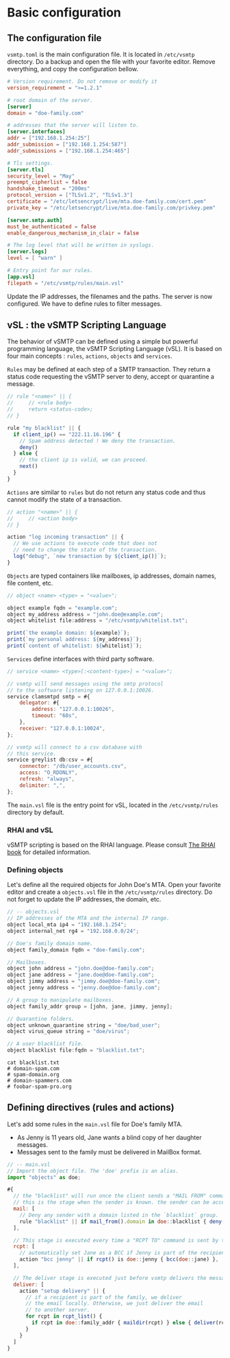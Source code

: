 # Basic configuration

## The configuration file

`vsmtp.toml` is the main configuration file. It is located in `/etc/vsmtp` directory. Do a backup and open the file with your favorite editor. Remove everything, and copy the configuration bellow.

```toml
# Version requirement. Do not remove or modify it
version_requirement = ">=1.2.1"

# root domain of the server.
[server]
domain = "doe-family.com"

# addresses that the server will listen to.
[server.interfaces]
addr = ["192.168.1.254:25"]
addr_submission = ["192.168.1.254:587"]
addr_submissions = ["192.168.1.254:465"]

# Tls settings.
[server.tls]
security_level = "May"
preempt_cipherlist = false
handshake_timeout = "200ms"
protocol_version = ["TLSv1.2", "TLSv1.3"]
certificate = "/etc/letsencrypt/live/mta.doe-family.com/cert.pem"
private_key = "/etc/letsencrypt/live/mta.doe-family.com/privkey.pem"

[server.smtp.auth]
must_be_authenticated = false
enable_dangerous_mechanism_in_clair = false

# The log level that will be written in syslogs.
[server.logs]
level = [ "warn" ]

# Entry point for our rules.
[app.vsl]
filepath = "/etc/vsmtp/rules/main.vsl"
```

Update the IP addresses, the filenames and the paths. The server is now configured. We have to define rules to filter messages.

## vSL : the vSMTP Scripting Language

The behavior of vSMTP can be defined using a simple but powerful programming language, the vSMTP Scripting Language (vSL). It is based on four main concepts : `rules`, `actions`, `objects` and `services`.

`Rules` may be defined at each step of a SMTP transaction. They return a status code requesting the vSMTP server to deny, accept or quarantine a message.

```js
// rule "<name>" || {
//     // <rule body>
//     return <status-code>;
// }

rule "my blacklist" || {
  if client_ip() == "222.11.16.196" {
    // Spam address detected ! We deny the transaction.
    deny()
  } else {
    // the client ip is valid, we can proceed.
    next()
  }
}
```

`Actions` are similar to `rules` but do not return any status code and thus cannot modify the state of a transaction.

```js
// action "<name>" || {
//     // <action body>
// }

action "log incoming transaction" || {
  // We use actions to execute code that does not
  // need to change the state of the transaction.
  log("debug", `new transaction by ${client_ip()}`);
}
```

`Objects` are typed containers like mailboxes, ip addresses, domain names, file content, etc.

```js
// object <name> <type> = "<value>";

object example fqdn = "example.com";
object my_address address = "john.doe@example.com";
object whitelist file:address = "/etc/vsmtp/whitelist.txt";

print(`the example domain: ${example}`);
print(`my personal address: ${my_address}`);
print(`content of whitelist: ${whitelist}`);
```

`Services` define interfaces with third party software.

```js
// service <name> <type>[:<content-type>] = "<value>";

// vsmtp will send messages using the smtp protocol
// to the software listening on 127.0.0.1:10026.
service clamsmtpd smtp = #{
    delegator: #{
        address: "127.0.0.1:10026",
        timeout: "60s",
    },
    receiver: "127.0.0.1:10024",
};

// vsmtp will connect to a csv database with
// this service.
service greylist db:csv = #{
    connector: "/db/user_accounts.csv",
    access: "O_RDONLY",
    refresh: "always",
    delimiter: ",",
};
```

The `main.vsl` file is the entry point for vSL, located in the `/etc/vsmtp/rules` directory by default.

### RHAI and vSL

vSMTP scripting is based on the RHAI language. Please consult [The RHAI book] for detailed information.

[The RHAI book]: https://rhai.rs/book/

### Defining objects

Let's define all the required objects for John Doe's MTA.
Open your favorite editor and create a `objects.vsl` file in the `/etc/vsmtp/rules` directory. Do not forget to update the IP addresses, the domain, etc.

```javascript
// -- objects.vsl
// IP addresses of the MTA and the internal IP range.
object local_mta ip4 = "192.168.1.254";
object internal_net rg4 = "192.168.0.0/24";

// Doe's family domain name.
object family_domain fqdn = "doe-family.com";

// Mailboxes.
object john address = "john.doe@doe-family.com";
object jane address = "jane.doe@doe-family.com";
object jimmy address = "jimmy.doe@doe-family.com";
object jenny address = "jenny.doe@doe-family.com";

// A group to manipulate mailboxes.
object family_addr group = [john, jane, jimmy, jenny];

// Quarantine folders.
object unknown_quarantine string = "doe/bad_user";
object virus_queue string = "doe/virus";

// A user blacklist file.
object blacklist file:fqdn = "blacklist.txt";
```

```shell
cat blacklist.txt
# domain-spam.com
# spam-domain.org
# domain-spammers.com
# foobar-spam-pro.org
```

## Defining directives (rules and actions)

Let's add some rules in the `main.vsl` file for Doe's family MTA.

- As Jenny is 11 years old, Jane wants a blind copy of her daughter messages.
- Messages sent to the family must be delivered in MailBox format.

```javascript
// -- main.vsl
// Import the object file. The 'doe' prefix is an alias.
import "objects" as doe;

#{
  // the "blacklist" will run once the client sends a "MAIL FROM" command.
  // this is the stage when the sender is known. the sender can be accessed using the `mail_from()` function.
  mail: [
    // Deny any sender with a domain listed in the `blacklist` group.
    rule "blacklist" || if mail_from().domain in doe::blacklist { deny() } else { next() }
  ],

  // This stage is executed every time a "RCPT TO" command is sent by the client. The current recipient can be inspected using the `rcpt()` function.
  rcpt: [
    // automatically set Jane as a BCC if Jenny is part of the recipients.
    action "bcc jenny" || if rcpt() is doe::jenny { bcc(doe::jane) },
  ],

  // The deliver stage is executed just before vsmtp delivers the message. It can be used to setup how vsmtp will deliver the message.
  deliver: [
    action "setup delivery" || {
      // if a recipient is part of the family, we deliver
      // the email locally. Otherwise, we just deliver the email
      // to another server.
      for rcpt in rcpt_list() {
        if rcpt in doe::family_addr { maildir(rcpt) } else { deliver(rcpt) }
      }
    }
  ]
}
```
